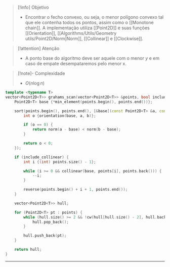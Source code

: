 > [!info] Objetivo
> - Encontrar o fecho convexo, ou seja, o menor polígono convexo tal que ele contenha todos os pontos, assim como o [[Monotone chain]]. A implementação utiliza [[Point2D]] e suas funções [[Orientation]], [[Algorithms/Utils/Geometry utils/Point2D/Norm|Norm]], [[Collinear]] e [[Clockwise]].

> [!attention] Atenção
> - A ponto base do algoritmo deve ser aquele com o menor $y$ e em caso de empate desempataremos pelo menor x.

> [!note]- Complexidade
> - $O(n \log n)$

```cpp
template <typename T>
vector<Point2D<T>> grahams_scan(vector<Point2D<T>> &points, bool include_collinear = false) {
    Point2D<T> base {*min_element(points.begin(), points.end())};

    sort(points.begin(), points.end(), [&base](const Point2D<T> &a, const Point2D<T> &b) {
        int o {orientation(base, a, b)};

        if (o == 0) {
            return norm(a - base) < norm(b - base);
        }

        return o < 0;
    });

    if (include_collinear) {
        int i {(int) points.size() - 1};

        while (i >= 0 && collinear(base, points[i], points.back())) {
            --i;
        }

        reverse(points.begin() + i + 1, points.end());
    }

    vector<Point2D<T>> hull;

    for (Point2D<T> pt : points) {
        while (hull.size() >= 2 && !cw(hull[hull.size() - 2], hull.back(), pt, include_collinear)) {
            hull.pop_back();
        }

        hull.push_back(pt);
    }

    return hull;
}
```

---